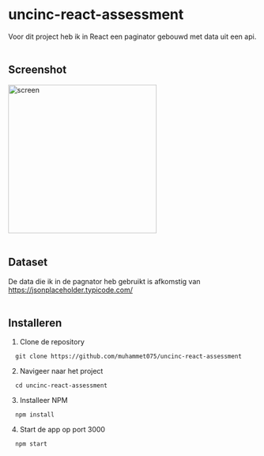 # uncinc-react-assessment

Voor dit project heb ik in React een paginator gebouwd met data uit een api.
<br/><br/>

## Screenshot

<img src="https://i.ibb.co/Z6qFc8f/paginatorscreen.png" alt="screen" width="300px">
<br/><br/>

## Dataset

De data die ik in de pagnator heb gebruikt is afkomstig van<br/> https://jsonplaceholder.typicode.com/
<br/><br/>

## Installeren

1. Clone de repository<br/>

```
  git clone https://github.com/muhammet075/uncinc-react-assessment
```

2. Navigeer naar het project<br/>

```
  cd uncinc-react-assessment
```

3. Installeer NPM<br/>

```
  npm install
```

4. Start de app op port 3000<br/>

```
  npm start
```
